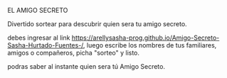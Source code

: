EL AMIGO SECRETO

Divertido sortear para descubrir quien sera tu amigo secreto.

debes ingresar al link https://arellysasha-prog.github.io/Amigo-Secreto-Sasha-Hurtado-Fuentes-/, luego escribe los nombres de tus familiares, amigos o compañeros,
picha "sorteo" y listo.

podras saber al instante quien sera tú Amigo Secreto.

